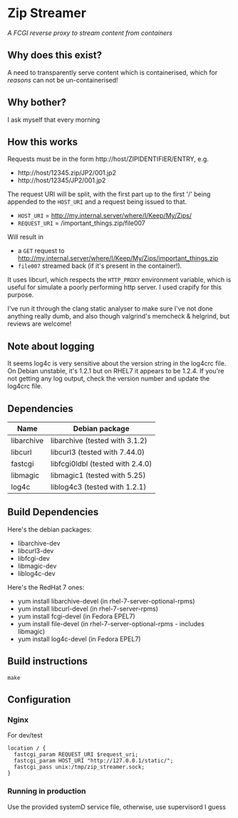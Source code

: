 # Zip Streamer
*A FCGI reverse proxy to stream content from containers*

## Why does this exist?
A need to transparently serve content which is containerised, which for _reasons_ can not be un-containerised!

## Why bother?
I ask myself that every morning

## How this works
Requests must be in the form http://host/ZIPIDENTIFIER/ENTRY, e.g.
- http://host/12345.zip/JP2/001.jp2
- http://host/12345/JP2/001.jp2

The request URI will be split, with the first part up to the first '/' being appended to the `HOST_URI` and a request being issued to that.

- `HOST_URI` = http://my.internal.server/where/I/Keep/My/Zips/
- `REQUEST_URI` = /important_things.zip/file007

Will result in 
- a `GET` request to http://my.internal.server/where/I/Keep/My/Zips/important_things.zip
- `file007` streamed back (if it's present in the container!).

It uses libcurl, which respects the `HTTP_PROXY` environment variable, which is useful for simulate a poorly performing http server. I used crapify for this purpose.

I've run it through the clang static analyser to make sure I've not done anything really dumb, and also though valgrind's memcheck & helgrind, but reviews are welcome!

## Note about logging
It seems log4c is very sensitive about the version string in the log4crc file. On Debian unstable, it's 1.2.1 but on RHEL7 it appears to be 1.2.4. If you're not getting any log output, check the version number and update the log4crc file.

## Dependencies

| Name       | Debian package |
| ---------- | -------------- |
| libarchive | libarchive (tested with 3.1.2) |
| libcurl    | libcurl3 (tested with 7.44.0) |
| fastcgi    | libfcgi0ldbl (tested with 2.4.0) |
| libmagic   | libmagic1 (tested with 5.25) |
| log4c      | liblog4c3 (tested with 1.2.1) |

## Build Dependencies
Here's the debian packages:

 - libarchive-dev
 - libcurl3-dev
 - libfcgi-dev
 - libmagic-dev
 - liblog4c-dev

Here's the RedHat 7 ones:
 - yum install libarchive-devel (in rhel-7-server-optional-rpms)
 - yum install libcurl-devel (in rhel-7-server-rpms)
 - yum install fcgi-devel (in Fedora EPEL7)
 - yum install file-devel (in rhel-7-server-optional-rpms - includes libmagic)
 - yum install log4c-devel (in Fedora EPEL7)

## Build instructions
`make`

## Configuration
### Nginx
For dev/test

```
location / {
  fastcgi_param REQUEST_URI $request_uri;
  fastcgi_param HOST_URI "http://127.0.0.1/static/";
  fastcgi_pass unix:/tmp/zip_streamer.sock;
}
```

### Running in production

Use the provided systemD service file, otherwise, use supervisord I guess
